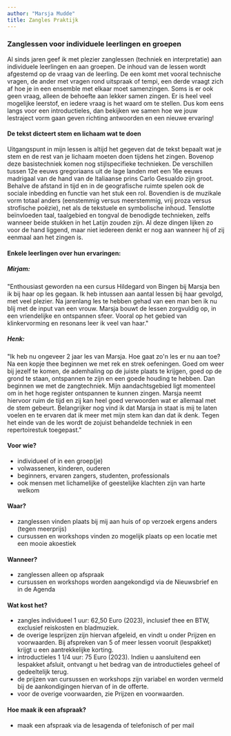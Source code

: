 ```yaml
---
author: "Marsja Mudde"
title: Zangles Praktijk
---
```

### Zanglessen voor individuele leerlingen en groepen
Al sinds jaren geef ik met plezier zanglessen (techniek en interpretatie) aan individuele leerlingen en aan groepen. De inhoud van de lessen wordt afgestemd op de vraag van de leerling. De een komt met vooral technische vragen, de ander met vragen rond uitspraak of tempi, een derde vraagt zich af hoe je in een ensemble met elkaar moet samenzingen. Soms is er ook geen vraag, alleen de behoefte aan lekker samen zingen. Er is heel veel mogelijke leerstof, en iedere vraag is het waard om te stellen. Dus kom eens langs voor een introductieles, dan bekijken we samen hoe we jouw lestraject vorm gaan geven richting antwoorden en een nieuwe ervaring!
 
#### De tekst dicteert stem en lichaam wat te doen
Uitgangspunt in mijn lessen is altijd het gegeven dat de tekst bepaalt wat je stem en de rest van je lichaam moeten doen tijdens het zingen. Bovenop deze basistechniek komen nog stijlspecifieke technieken. De verschillen tussen 12e eeuws gregoriaans uit de lage landen met een 16e eeuws madrigaal van de hand van de Italiaanse prins Carlo Gesualdo zijn groot. Behalve de afstand in tijd en in de geografische ruimte spelen ook de sociale inbedding en functie van het stuk een rol. Bovendien is de muzikale vorm totaal anders (eenstemmig versus meerstemmig, vrij proza versus strofische poëzie), net als de tekstuele en symbolische inhoud. Tenslotte beïnvloeden taal, taalgebied en tongval de benodigde technieken, zelfs wanneer beide stukken in het Latijn zouden zijn. Al deze dingen lijken zo voor de hand liggend, maar niet iedereen denkt er nog aan wanneer hij of zij eenmaal aan het zingen is.

#### Enkele leerlingen over hun ervaringen:
##### Mirjam:
"Enthousiast geworden na een cursus Hildegard von Bingen bij Marsja ben ik bij haar op les gegaan. Ik heb intussen aan aantal lessen bij haar gevolgd, met veel plezier. Na jarenlang les te hebben gehad van een man ben ik nu blij met de input van een vrouw. Marsja bouwt de lessen zorgvuldig op, in een vriendelijke en ontspannen sfeer. Vooral op het gebied van klinkervorming en resonans leer ik veel van haar."

##### Henk:
"Ik heb nu ongeveer 2 jaar les van Marsja. Hoe gaat zo'n les er nu aan toe?
Na een kopje thee beginnen we met rek en strek oefeningen. Goed om weer bij jezelf te komen, de ademhaling op de juiste plaats te krijgen, goed op de grond te staan, ontspannen te zijn en een goede houding te hebben.
Dan beginnen we met de zangtechniek. Mijn aandachtsgebied ligt momenteel om in het hoge register ontspannen te kunnen zingen. Marsja neemt hiervoor ruim de tijd en zij kan heel goed verwoorden wat er allemaal met de stem gebeurt. Belangrijker nog vind ik dat Marsja in staat is mij te laten voelen en te ervaren dat ik meer met mijn stem kan dan dat ik denk.
Tegen het einde van de les wordt de zojuist behandelde techniek in een repertoirestuk toegepast."

#### Voor wie?
- individueel of in een groep(je)
- volwassenen, kinderen, ouderen
- beginners, ervaren zangers, studenten, professionals
- ook mensen met lichamelijke of geestelijke klachten zijn van harte welkom

#### Waar?
- zanglessen vinden plaats bij mij aan huis of op verzoek ergens anders (tegen meerprijs)
- cursussen en workshops vinden zo mogelijk plaats op een locatie met een mooie akoestiek

#### Wanneer?
- zanglessen alleen op afspraak
- cursussen en workshops worden aangekondigd via de Nieuwsbrief en in de Agenda

#### Wat kost het?
- zangles individueel 1 uur: 62,50 Euro (2023), inclusief thee en BTW, exclusief reiskosten en bladmuziek.
- de overige lesprijzen zijn hiervan afgeleid, en vindt u onder Prijzen en voorwaarden. Bij afspreken van 5 of meer lessen vooruit (lespakket) krijgt u een aantrekkelijke korting.
- introductieles 1 1/4 uur: 75 Euro (2023). Indien u aansluitend een lespakket afsluit, ontvangt u het bedrag van de introductieles geheel of gedeeltelijk terug.
- de prijzen van cursussen en workshops zijn variabel en worden vermeld bij de aankondigingen hiervan of in de offerte.
- voor de overige voorwaarden, zie Prijzen en voorwaarden.

#### Hoe maak ik een afspraak?
- maak een afspraak via de lesagenda of telefonisch of per mail